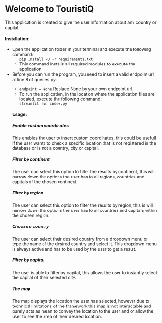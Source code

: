 <h1>Welcome to TouristiQ</h1>

This application is created to give the user information about any country or capital.

<h4>Installation:</h4>
<ul>
<li>Open the application folder in your terminal and execute the following command: 
<ul>
<code>pip install -U -r requirements.txt</code>
<li>This command installs all required modules to execute the application </li>
</li>
</ul>
<li>Before you can run the program, you need to insert a valid endpoint url at line 8 of queries.py.</li>
<ul>
<li><code>endpoint = None</code> Replace <it>None</it> by your own endpoint url.</li>
<li>To run the application, in the location where the application files are located, execute the following command: </li>
<code>streamlit run index.py </code>
</ul>

<h4>Usage:</h4>

<h5>Enable custom coordinates</h5>
<p>This enables the user to insert custom coordinates, this could be usefull if the user wants to check a specific location that is not registered in the database or is not a country, city or capital.</p>

<h5>Filter by continent</h5>
<p>The user can select this option to filter the results by continent, this will narrow down the options the user has to all regions, countries and capitals of the chosen continent.</p>

<h5>Filter by region</h5>
<p>The user can select this option to filter the results by region, this is will narrow down the options the user has to all countries and capitals within the chosen region.</p>

<h5>Choose a country</h5>
<p>The user can select their desired country from a dropdown menu or type the name of the desired country and select it. This dropdown menu is always active and has to be used by the user to get a result.</p>

<h5>Filter by capital</h5>
<p>The user is able to filter by capital, this allows the user to instantly select the capital of their selected city.</p>

<h5>The map</h5>
<p>The map displays the location the user has selected, however due to technical limitations of the framework this map is not interactable and purely acts as mean to convey the location to the user and or allow the user to see the area of their desired location.</p>
